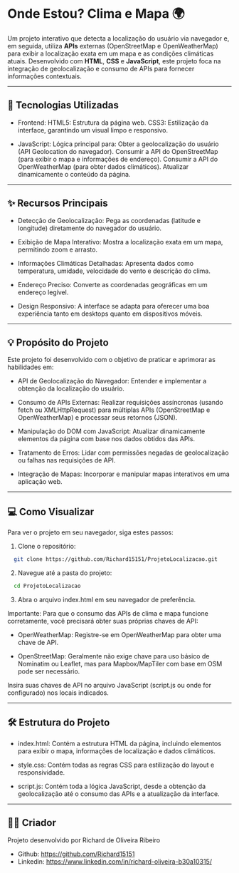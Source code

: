 # Onde Estou? Clima e Mapa 🌍
Um projeto interativo que detecta a localização do usuário via navegador e, em seguida, utiliza **APIs** externas (OpenStreetMap e OpenWeatherMap) para exibir a localização exata em um mapa e as condições climáticas atuais. Desenvolvido com **HTML**, **CSS** e **JavaScript**, este projeto foca na integração de geolocalização e consumo de APIs para fornecer informações contextuais.

---

## 🚀 Tecnologias Utilizadas
- Frontend:
HTML5: Estrutura da página web.
CSS3: Estilização da interface, garantindo um visual limpo e responsivo.

- JavaScript: Lógica principal para:
Obter a geolocalização do usuário (API Geolocation do navegador).
Consumir a API do OpenStreetMap (para exibir o mapa e informações de endereço).
Consumir a API do OpenWeatherMap (para obter dados climáticos).
Atualizar dinamicamente o conteúdo da página.

---

## ✨ Recursos Principais
- Detecção de Geolocalização: Pega as coordenadas (latitude e longitude) diretamente do navegador do usuário.

- Exibição de Mapa Interativo: Mostra a localização exata em um mapa, permitindo zoom e arrasto.

- Informações Climáticas Detalhadas: Apresenta dados como temperatura, umidade, velocidade do vento e descrição do clima.

- Endereço Preciso: Converte as coordenadas geográficas em um endereço legível.

- Design Responsivo: A interface se adapta para oferecer uma boa experiência tanto em desktops quanto em dispositivos móveis.

---

## 💡 Propósito do Projeto
Este projeto foi desenvolvido com o objetivo de praticar e aprimorar as habilidades em:

- API de Geolocalização do Navegador: Entender e implementar a obtenção da localização do usuário.

- Consumo de APIs Externas: Realizar requisições assíncronas (usando fetch ou XMLHttpRequest) para múltiplas APIs (OpenStreetMap e OpenWeatherMap) e processar seus retornos (JSON).

- Manipulação do DOM com JavaScript: Atualizar dinamicamente elementos da página com base nos dados obtidos das APIs.

- Tratamento de Erros: Lidar com permissões negadas de geolocalização ou falhas nas requisições de API.

- Integração de Mapas: Incorporar e manipular mapas interativos em uma aplicação web.

---

## 💻 Como Visualizar
Para ver o projeto em seu navegador, siga estes passos:

1. Clone o repositório:

```Bash
  git clone https://github.com/Richard15151/ProjetoLocalizacao.git
```

2. Navegue até a pasta do projeto:

```Bash
  cd ProjetoLocalizacao
```

3. Abra o arquivo index.html em seu navegador de preferência.

Importante: Para que o consumo das APIs de clima e mapa funcione corretamente, você precisará obter suas próprias chaves de API:

- OpenWeatherMap: Registre-se em OpenWeatherMap para obter uma chave de API.

- OpenStreetMap: Geralmente não exige chave para uso básico de Nominatim ou Leaflet, mas para Mapbox/MapTiler com base em OSM pode ser necessário.

Insira suas chaves de API no arquivo JavaScript (script.js ou onde for configurado) nos locais indicados.

---

## 🛠️ Estrutura do Projeto
- index.html: Contém a estrutura HTML da página, incluindo elementos para exibir o mapa, informações de localização e dados climáticos.

- style.css: Contém todas as regras CSS para estilização do layout e responsividade.

- script.js: Contém toda a lógica JavaScript, desde a obtenção da geolocalização até o consumo das APIs e a atualização da interface.

---

## 👨‍💻 Criador
Projeto desenvolvido por Richard de Oliveira Ribeiro
- Github: https://github.com/Richard15151
- Linkedin: https://www.linkedin.com/in/richard-oliveira-b30a10315/
